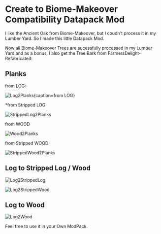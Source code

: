 # Create to Biome-Makeover Compatibility Datapack Mod

I like the Ancient Oak from Biome-Makeover, but I coudn't process it in my Lumber Yard. So I made this little Datapack Mod.

Now all Biome-Makeover Trees are sucessfully processed in my Lumber Yard and as a bonus, I also get the Tree Bark from FarmersDelight-Refabricated:

## Planks

from LOG:

![Log2Planks{caption=from LOG}](https://github.com/user-attachments/assets/9aa5189a-77c4-44b5-85ed-af8c11c5177a)

*from Stripped LOG

![StrippedLog2Planks](https://github.com/user-attachments/assets/921b321f-97b3-41f5-9e67-fa26e1e4e7e1)

from WOOD

![Wood2Planks](https://github.com/user-attachments/assets/c5b1a3ab-e4ae-4e52-897e-1e14615f0c7f)

from Stripped WOOD

![StrippedWood2Planks](https://github.com/user-attachments/assets/be8359fa-d4d4-4e45-a306-ffaf9f87fd33)

## Log to Stripped Log / Wood

![Log2StrippedLog](https://github.com/user-attachments/assets/a9703a2b-bcca-461a-b073-3bebc5619cba)

![Log2StrippedWood](https://github.com/user-attachments/assets/c1b5331e-96c9-41e8-a5ca-5b5ab2e322a9)

## Log to Wood

![Log2Wood](https://github.com/user-attachments/assets/286d1165-f626-4749-ba40-da2affdea668)


Feel free to use it in your Own ModPack. 
